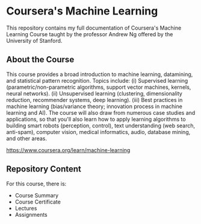 # Coursera's Machine Learning
<p> This repository contains my full documentation of Coursera's Machine Learning Course taught by the professor Andrew Ng offered by the University of Stanford. </p>

<h2> About the Course </h2>
<p> This course provides a broad introduction to machine learning, datamining, and statistical pattern recognition. Topics include: (i) Supervised learning (parametric/non-parametric algorithms, support vector machines, kernels, neural networks). (ii) Unsupervised learning (clustering, dimensionality reduction, recommender systems, deep learning). (iii) Best practices in machine learning (bias/variance theory; innovation process in machine learning and AI). The course will also draw from numerous case studies and applications, so that you'll also learn how to apply learning algorithms to building smart robots (perception, control), text understanding (web search, anti-spam), computer vision, medical informatics, audio, database mining, and other areas.</p>

https://www.coursera.org/learn/machine-learning

<h2> Repository Content </h2>
<p> For this course, there is:</p>
<ul>
<li>  Course Summary </li>
<li>  Course Certificate </li>
<li>  Lectures </li>
<li>  Assignments </li>
</ul>
